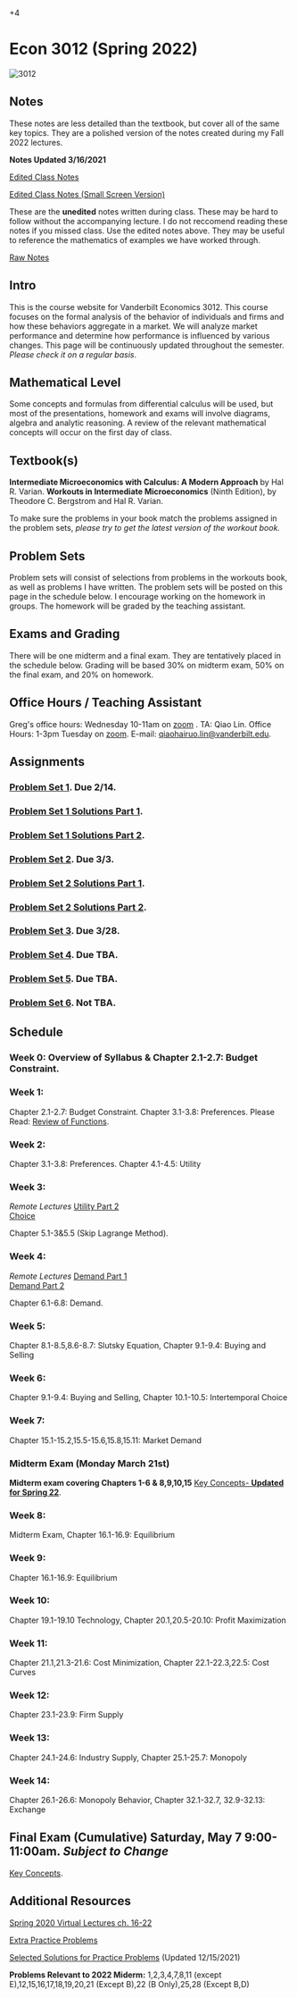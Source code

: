 +4

# Econ 3012 (Spring 2022)

![3012](../files/Images/3012.png)

## Notes

These notes are less detailed than the textbook, but cover all of the same key topics. They are a polished version of the notes created during my Fall 2022 lectures.  

**Notes Updated 3/16/2021**  

[Edited Class Notes](../files/3010/3012_Notes.pdf)  

[Edited Class Notes (Small Screen Version)](../files/3010/3012_Notes_Small.pdf)  

These are the **unedited** notes written during class. These may be hard to follow without the accompanying lecture. I do not reccomend reading these notes if you missed class. Use the edited notes above. They may be useful to reference the mathematics of examples we have worked through.  

[Raw Notes](../files/3010/3012_Notes_Raw_S2022.pdf) 


## Intro

This is the course website for Vanderbilt Economics 3012. This course focuses on the formal analysis of the behavior of individuals and firms and how these behaviors aggregate in a market. We will analyze market performance and determine how performance is influenced by various changes. This page will be continuously updated throughout the semester. *Please check it on a regular basis*.

## Mathematical Level

Some concepts and formulas from differential calculus will be used, but most of the presentations, homework and exams will involve diagrams, algebra and analytic reasoning. A review of the relevant mathematical concepts will occur on the first day of class.

## Textbook(s)

**Intermediate Microeconomics with Calculus: A Modern Approach** by Hal R. Varian. **Workouts in Intermediate Microeconomics** (Ninth Edition), by Theodore C. Bergstrom and Hal R. Varian.  

To make sure the problems in your book match the problems assigned in the problem sets, *please try to get the latest version of the workout book.* 


## Problem Sets

Problem sets will consist of selections from problems in the workouts book, as well as problems I have written. The problem sets will be posted on this page in the schedule below. I encourage working on the homework in groups. The homework will be graded by the teaching assistant.

## Exams and Grading

There will be one midterm and a final exam. They are tentatively placed in the schedule below. Grading will be based 30% on midterm exam, 50% on the final exam, and 20% on homework.

## Office Hours / Teaching Assistant

Greg's office hours: Wednesday 10-11am on [zoom](https://vanderbilt.zoom.us/j/7072984349) . TA: Qiao Lin. Office Hours: 1-3pm Tuesday on [zoom](https://vanderbilt.zoom.us/j/8238830135). E-mail: qiaohairuo.lin@vanderbilt.edu.

## Assignments

### [Problem Set 1](../files/3010/Problem_Set_1.pdf). Due 2/14.
### [Problem Set 1 Solutions Part 1](../files/3010/PS1_Solutions_Part_1.pdf). 
### [Problem Set 1 Solutions Part 2](../files/3010/PS1_Solutions_Part_2.pdf). 
### [Problem Set 2](../files/3010/Problem_Set_2.pdf). Due 3/3.
### [Problem Set 2 Solutions Part 1](../files/3010/PS2_Solutions_Part_1.pdf). 
### [Problem Set 2 Solutions Part 2](../files/3010/PS2_Solutions_Part_2.pdf). 
### [Problem Set 3](../files/3010/Problem_Set_3.pdf). Due 3/28.
### [Problem Set 4](../files/3010/Problem_Set_4.pdf). Due TBA.
### [Problem Set 5](../files/3010/Problem_Set_5.pdf). Due TBA.
### [Problem Set 6](../files/3010/Problem_Set_6.pdf). Not TBA.

## Schedule

### Week 0: Overview of Syllabus & Chapter 2.1-2.7: Budget Constraint.

### Week 1:

Chapter 2.1-2.7: Budget Constraint. Chapter 3.1-3.8: Preferences.
Please Read: [Review of Functions](../files/3010/MathReviewFunctions.pdf).

### Week 2:

Chapter 3.1-3.8: Preferences. Chapter 4.1-4.5: Utility

### Week 3:

*Remote Lectures*
[Utility Part 2](https://vanderbilt.box.com/s/wq0a2vpcyyki66xxhk0bideqgpv1g4bl)  
[Choice](https://vanderbilt.box.com/s/qm24949hi5hba3wawymvec2jyhu90pzs)  

Chapter 5.1-3&5.5 (Skip Lagrange Method).

### Week 4:

*Remote Lectures*
[Demand Part 1](https://vanderbilt.box.com/s/jkq9b3xjxt2ioaa9douszdiwxzrgepi3)  
[Demand Part 2](https://vanderbilt.box.com/s/tkzyx2lx0izmqqgl7gkj46fi7axjgmkh)  

Chapter 6.1-6.8: Demand.

### Week 5:

Chapter 8.1-8.5,8.6-8.7: Slutsky Equation, Chapter 9.1-9.4: Buying and Selling

### Week 6:

Chapter 9.1-9.4: Buying and Selling, Chapter 10.1-10.5: Intertemporal Choice

### Week 7: 

Chapter 15.1-15.2,15.5-15.6,15.8,15.11: Market Demand

### Midterm Exam (Monday March 21st)

**Midterm exam covering Chapters 1-6 & 8,9,10,15** [Key Concepts- **Updated for Spring 22**](../files/3010/Key_Concepts_2022_Midterm.pdf).

### Week 8: 

Midterm Exam, Chapter 16.1-16.9: Equilibrium

### Week 9: 

Chapter 16.1-16.9: Equilibrium

### Week 10:

Chapter 19.1-19.10 Technology, Chapter 20.1,20.5-20.10: Profit Maximization

### Week 11:

Chapter 21.1,21.3-21.6: Cost Minimization, Chapter 22.1-22.3,22.5: Cost Curves

### Week 12:

Chapter 23.1-23.9: Firm Supply

### Week 13:

Chapter 24.1-24.6: Industry Supply, Chapter 25.1-25.7: Monopoly

### Week 14:

Chapter 26.1-26.6: Monopoly Behavior, Chapter 32.1-32.7, 32.9-32.13: Exchange


## Final Exam (Cumulative) Saturday, May 7 9:00-11:00am. *Subject to Change*

[Key Concepts](../files/3010/Key_Concepts_2021_Final.pdf).


## Additional Resources

[Spring 2020 Virtual Lectures ch. 16-22](https://vanderbilt.box.com/v/gleo3012lectures)

[Extra Practice Problems](../files/3010/PracticeProblems.pdf)

[Selected Solutions for Practice Problems](../files/3010/PracticeProblemSolutions.pdf) (Updated 12/15/2021)  

**Problems Relevant to 2022 Miderm:** 1,2,3,4,7,8,11 (except E),12,15,16,17,18,19,20,21 (Except B),22 (B Only),25,28 (Except B,D)


